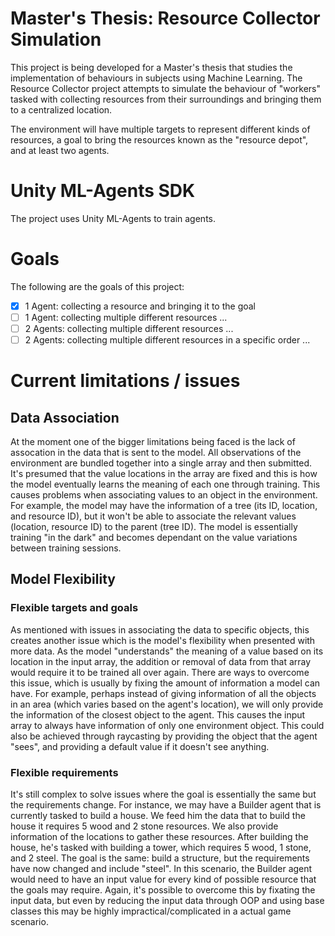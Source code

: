# Master's Thesis: Resource Collector Simulation

This project is being developed for a Master's thesis that studies the implementation of behaviours in subjects using Machine Learning. The Resource Collector project attempts to simulate the behaviour of "workers" tasked with collecting resources from their surroundings and bringing them to a centralized location. 

The environment will have multiple targets to represent different kinds of resources, a goal to bring the resources known as the "resource depot", and at least two agents.

# Unity ML-Agents SDK

The project uses Unity ML-Agents to train agents.

# Goals

The following are the goals of this project:

- [x] 1 Agent: collecting a resource and bringing it to the goal
- [ ] 1 Agent: collecting multiple different resources ...
- [ ] 2 Agents: collecting multiple different resources ...
- [ ] 2 Agents: collecting multiple different resources in a specific order ...

# Current limitations / issues

## Data Association

At the moment one of the bigger limitations being faced is the lack of assocation in the data that is sent to the model. All observations of the environment are bundled together into a single array and then submitted. It's presumed that the value locations in the array are fixed and this is how the model eventually learns the meaning of each one through training. This causes problems when associating values to an object in the environment. For example, the model may have the information of a tree (its ID, location, and resource ID), but it won't be able to associate the relevant values (location, resource ID) to the parent (tree ID). The model is essentially training "in the dark" and becomes dependant on the value variations between training sessions.

## Model Flexibility

### Flexible targets and goals

As mentioned with issues in associating the data to specific objects, this creates another issue which is the model's flexibility when presented with more data. As the model "understands" the meaning of a value based on its location in the input array, the addition or removal of data from that array would require it to be trained all over again. There are ways to overcome this issue, which is usually by fixing the amount of information a model can have. For example, perhaps instead of giving information of all the objects in an area (which varies based on the agent's location), we will only provide the information of the closest object to the agent. This causes the input array to always have information of only one environment object. This could also be achieved through raycasting by providing the object that the agent "sees", and providing a default value if it doesn't see anything.

### Flexible requirements

It's still complex to solve issues where the goal is essentially the same but the requirements change. For instance, we may have a Builder agent that is currently tasked to build a house. We feed him the data that to build the house it requires 5 wood and 2 stone resources. We also provide information of the locations to gather these resources. After building the house, he's tasked with building a tower, which requires 5 wood, 1 stone, and 2 steel. The goal is the same: build a structure, but the requirements have now changed and include "steel". In this scenario, the Builder agent would need to have an input value for every kind of possible resource that the goals may require. Again, it's possible to overcome this by fixating the input data, but even by reducing the input data through OOP and using base classes this may be highly impractical/complicated in a actual game scenario. 